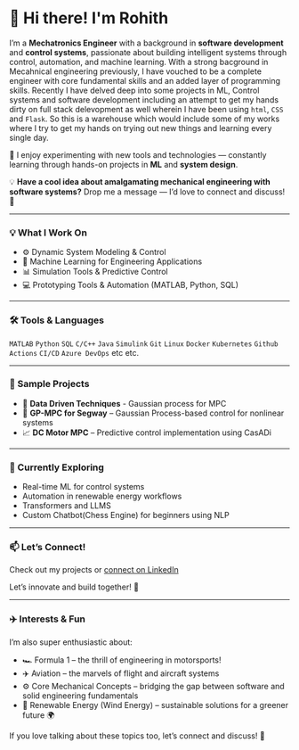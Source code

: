 # 👋 Hi there! I'm Rohith

I’m a **Mechatronics Engineer** with a background in **software development** and **control systems**, passionate about building intelligent systems through control, automation, and machine learning. With a strong bacground in Mecahnical engineering previously, I have vouched to be a complete engineer with core fundamental skills and an added layer of programming skills. Recently I have delved deep into some projects in ML, Control systems and software development including an attempt to get my hands dirty on full stack delevopment as well wherein I have been using `html`, `CSS` and `Flask`. So this is a warehouse which would include some of my works where I try to get my hands on trying out new things and learning every single day. 

🚀 I enjoy experimenting with new tools and technologies — constantly learning through hands-on projects in **ML** and **system design**.

💡 **Have a cool idea about amalgamating mechanical engineering with software systems?** Drop me a message — I’d love to connect and discuss! 💬

---

### 💡 What I Work On
- ⚙️ Dynamic System Modeling & Control
- 🧠 Machine Learning for Engineering Applications
- 📊 Simulation Tools & Predictive Control
- 💻 Prototyping Tools & Automation (MATLAB, Python, SQL)

---

### 🛠️ Tools & Languages
`MATLAB` `Python` `SQL` `C/C++` `Java` `Simulink` `Git` `Linux` `Docker` `Kubernetes` `Github Actions` `CI/CD` `Azure DevOps` etc etc.

---

### 📂 Sample Projects
- 🔋 **Data Driven Techniques** - Gaussian process for MPC
- 🛴 **GP-MPC for Segway** – Gaussian Process-based control for nonlinear systems  
- 📈 **DC Motor MPC** – Predictive control implementation using CasADi

---

### 🌱 Currently Exploring
- Real-time ML for control systems  
- Automation in renewable energy workflows  
- Transformers and LLMS
- Custom Chatbot(Chess Engine) for beginners using NLP

---
### 📫 Let’s Connect!
Check out my projects or [connect on LinkedIn](https://www.linkedin.com/in/rohith-kamath-mijar-a47aaa12a) 

Let’s innovate and build together! 🚀

---

### ✈️ Interests & Fun
I’m also super enthusiastic about:  
- 🏎️ Formula 1 – the thrill of engineering in motorsports! 
- ✈️ Aviation – the marvels of flight and aircraft systems  
- ⚙️ Core Mechanical Concepts – bridging the gap between software and solid engineering fundamentals  
- 🌿 Renewable Energy (Wind Energy) – sustainable solutions for a greener future 🌍

If you love talking about these topics too, let’s connect and discuss! 💬
